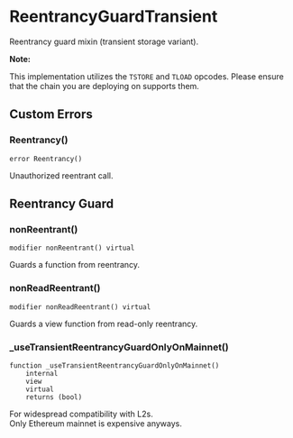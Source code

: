 # ReentrancyGuardTransient

Reentrancy guard mixin (transient storage variant).


<b>Note:</b>

This implementation utilizes the `TSTORE` and `TLOAD` opcodes.
Please ensure that the chain you are deploying on supports them.



<!-- customintro:start --><!-- customintro:end -->

## Custom Errors

### Reentrancy()

```solidity
error Reentrancy()
```

Unauthorized reentrant call.

## Reentrancy Guard

### nonReentrant()

```solidity
modifier nonReentrant() virtual
```

Guards a function from reentrancy.

### nonReadReentrant()

```solidity
modifier nonReadReentrant() virtual
```

Guards a view function from read-only reentrancy.

### _useTransientReentrancyGuardOnlyOnMainnet()

```solidity
function _useTransientReentrancyGuardOnlyOnMainnet()
    internal
    view
    virtual
    returns (bool)
```

For widespread compatibility with L2s.   
Only Ethereum mainnet is expensive anyways.